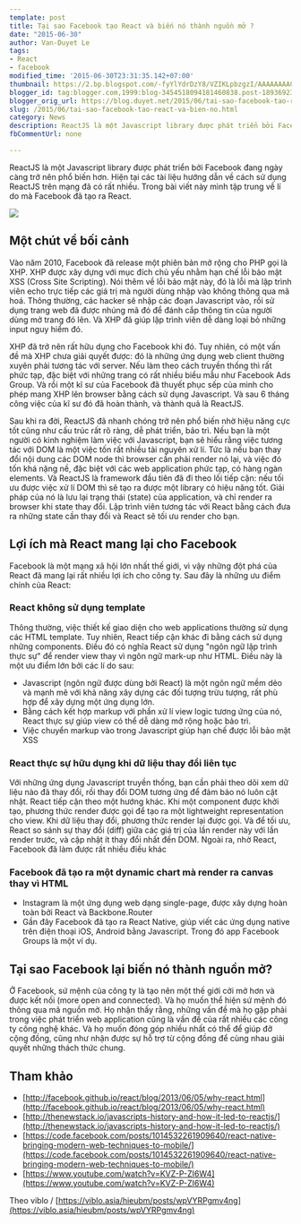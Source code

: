 ```yaml
---
template: post
title: Tại sao Facebook tạo React và biến nó thành nguồn mở ?
date: "2015-06-30"
author: Van-Duyet Le
tags:
- React
- facebook
modified_time: '2015-06-30T23:31:35.142+07:00'
thumbnail: https://2.bp.blogspot.com/-fyYlYdrDzY8/VZIKLpbzgzI/AAAAAAAAClA/A14BLEYp2Kg/s1600/2015_06_20_2a3229e9d8.jpeg
blogger_id: tag:blogger.com,1999:blog-3454518094181460838.post-1893692369712735538
blogger_orig_url: https://blog.duyet.net/2015/06/tai-sao-facebook-tao-react-va-bien-no.html
slug: /2015/06/tai-sao-facebook-tao-react-va-bien-no.html
category: News
description: ReactJS là một Javascript library được phát triển bởi Facebook đang ngày càng trở nên phổ biến hơn. Hiện tại các tài liệu hướng dẫn về cách sử dụng ReactJS trên mạng đã có rất nhiều. Trong bài viết này mình tập trung về lí do mà Facebook đã tạo ra React.
fbCommentUrl: none

---
```


ReactJS là một Javascript library được phát triển bởi Facebook đang ngày càng trở nên phổ biến hơn. Hiện tại các tài liệu hướng dẫn về cách sử dụng ReactJS trên mạng đã có rất nhiều. Trong bài viết này mình tập trung về lí do mà Facebook đã tạo ra React.

![](https://2.bp.blogspot.com/-fyYlYdrDzY8/VZIKLpbzgzI/AAAAAAAAClA/A14BLEYp2Kg/s1600/2015_06_20_2a3229e9d8.jpeg)

## Một chút về bối cảnh

Vào năm 2010, Facebook đã release một phiên bản mở rộng cho PHP gọi là XHP. XHP được xây dựng với mục đích chủ yếu nhằm hạn chế lỗi bảo mật XSS (Cross Site Scripting). Nói thêm về lỗi bảo mật này, đó là lỗi mà lập trình viên echo trực tiếp các giá trị mà người dùng nhập vào không thông qua mã hoá. Thông thường, các hacker sẽ nhập các đoạn Javascript vào, rồi sử dụng trang web đã được nhúng mã đó để đánh cắp thông tin của người dùng mở trang đó lên. Và XHP đã giúp lập trình viên dễ dàng loại bỏ những input nguy hiểm đó.

XHP đã trở nên rất hữu dụng cho Facebook khi đó. Tuy nhiên, có một vấn đề mà XHP chưa giải quyết được: đó là những ứng dụng web client thường xuyên phải tương tác với server. Nếu làm theo cách truyền thống thì rất phức tạp, đặc biệt với những trang có rất nhiều biểu mẫu như Facebook Ads Group. Và rồi một kĩ sư của Facebook đã thuyết phục sếp của mình cho phép mang XHP lên browser bằng cách sử dụng Javascript. Và sau 6 tháng công việc của kĩ sư đó đã hoàn thành, và thành quả là ReactJS.

Sau khi ra đời, ReactJS đã nhanh chóng trở nên phổ biến nhờ hiệu năng cực tốt cũng như cấu trúc rất rõ ràng, dễ phát triển, bảo trì. Nếu bạn là một người có kinh nghiệm làm việc với Javascript, bạn sẽ hiểu rằng việc tương tác với DOM là một việc tốn rất nhiều tài nguyên xử lí. Tức là nếu bạn thay đổi nội dung các DOM node thì browser cần phải render nó lại, và việc đó tốn khá nặng nề, đặc biệt với các web application phức tạp, có hàng ngàn elements. Và ReactJS là framework đầu tiên đã đi theo lối tiếp cận: nếu tối ưu được việc xử lí DOM thì sẽ tạo ra được một library có hiệu năng tốt. Giải pháp của nó là lưu lại trạng thái (state) của application, và chỉ render ra browser khi state thay đổi. Lập trình viên tương tác với React bằng cách đưa ra những state cần thay đổi và React sẽ tối ưu render cho bạn.

## Lợi ích mà React mang lại cho Facebook

Facebook là một mạng xã hội lớn nhất thế giới, vì vậy những đột phá của React đã mang lại rất nhiều lợi ích cho công ty. Sau đây là những ưu điểm chính của React:

### React không sử dụng template
Thông thường, việc thiết kế giao diện cho web applications thường sử dụng các HTML template. Tuy nhiên, React tiếp cận khác đi bằng cách sử dụng những components. Điều đó có nghĩa React sử dụng "ngôn ngữ lập trình thực sự" để render view thay vì ngôn ngữ mark-up như HTML. Điều này là một ưu điểm lớn bởi các lí do sau:

- Javascript (ngôn ngữ được dùng bởi React) là một ngôn ngữ mềm dẻo và mạnh mẽ với khả năng xây dựng các đối tượng trừu tượng, rất phù hợp để xây dựng một ứng dụng lớn.
- Bằng cách kết hợp markup với phần xử lí view logic tương ứng của nó, React thực sự giúp view có thể dễ dàng mở rộng hoặc bảo trì.
- Việc chuyển markup vào trong Javascript giúp hạn chế được lỗi bảo mật XSS

### React thực sự hữu dụng khi dữ liệu thay đổi liên tục ###
Với những ứng dụng Javascript truyền thống, bạn cần phải theo dõi xem dữ liệu nào đã thay đổi, rồi thay đổi DOM tương ứng để đảm bảo nó luôn cật nhật. React tiếp cận theo một hướng khác. Khi một component được khởi tạo, phương thức render được gọi để tạo ra một lightweight representation cho view. Khi dữ liệu thay đổi, phương thức render lại được gọi. Và để tối ưu, React so sánh sự thay đổi (diff) giữa các giá trị của lần render này với lần render trước, và cập nhật ít thay đổi nhất đến DOM.
Ngoài ra, nhờ React, Facebook đã làm được rất nhiều điều khác

### Facebook đã tạo ra một dynamic chart mà render ra canvas thay vì HTML ###

- Instagram là một ứng dụng web dạng single-page, được xây dựng hoàn toàn bởi React và Backbone.Router
- Gần đây Facebook đã tạo ra React Native, giúp viết các ứng dụng native trên điện thoại iOS, Android bằng Javascript. Trong đó app Facebook Groups là một ví dụ.

## Tại sao Facebook lại biến nó thành nguồn mở? ##

Ở Facebook, sứ mệnh của công ty là tạo nên một thế giới cởi mở hơn và được kết nối (more open and connected). Và họ muốn thể hiện sứ mệnh đó thông qua mã nguồn mở. Họ nhận thấy rằng, những vấn đề mà họ gặp phải trong việc phát triển web application cũng là vấn đề của rất nhiều các công ty công nghệ khác. Và họ muốn đóng góp nhiều nhất có thể để giúp đỡ cộng đồng, cũng như nhận được sự hỗ trợ từ cộng đồng để cùng nhau giải quyết những thách thức chung.

## Tham khảo ##

- [http://facebook.github.io/react/blog/2013/06/05/why-react.html](http://facebook.github.io/react/blog/2013/06/05/why-react.html)
- [http://thenewstack.io/javascripts-history-and-how-it-led-to-reactjs/](http://thenewstack.io/javascripts-history-and-how-it-led-to-reactjs/)
- [https://code.facebook.com/posts/1014532261909640/react-native-bringing-modern-web-techniques-to-mobile/](https://code.facebook.com/posts/1014532261909640/react-native-bringing-modern-web-techniques-to-mobile/)
- [https://www.youtube.com/watch?v=KVZ-P-ZI6W4](https://www.youtube.com/watch?v=KVZ-P-ZI6W4)

Theo viblo / [https://viblo.asia/hieubm/posts/wpVYRPgmv4ng](https://viblo.asia/hieubm/posts/wpVYRPgmv4ng)
